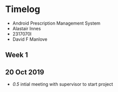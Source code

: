 # Timelog

* Android Prescription Management System
* Alastair Innes
* 2317070I
* David F Manlove

## Week 1

## 20 Oct 2019

* *0.5* intial meeting with supervisor to start project

